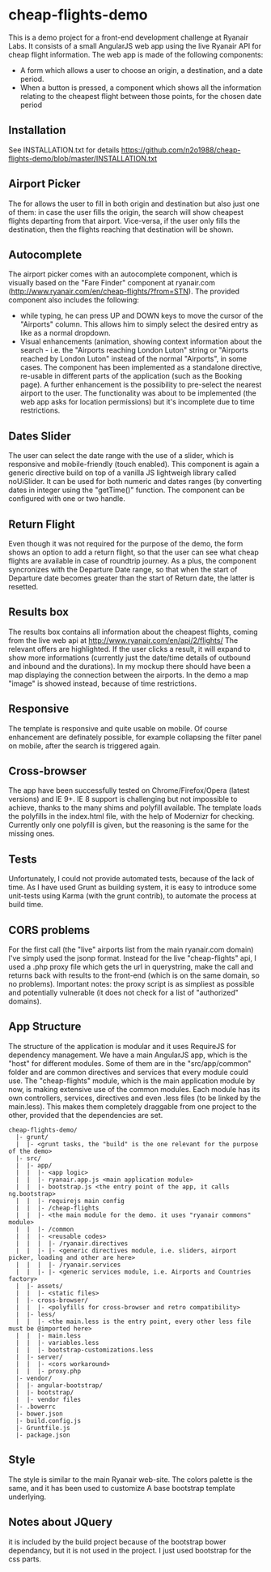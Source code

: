 # cheap-flights-demo
This is a demo project for a front-end development challenge at Ryanair Labs. 
It consists of a small AngularJS web app using the live Ryanair API for cheap flight information. The web app is made of the following components:

- A form which allows a user to choose an origin, a destination, and a date period. 
- When a button is pressed, a component which shows all the information relating to the cheapest flight between those points, for the chosen date period

## Installation
See INSTALLATION.txt for details https://github.com/n2o1988/cheap-flights-demo/blob/master/INSTALLATION.txt

## Airport Picker
The for allows the user to fill in both origin and destination but also just one of them: in case the user fills the origin, 
the search will show cheapest flights departing from that airport. Vice-versa, if the user only fills the destination, then the flights reaching that destination will be shown.

## Autocomplete
The airport picker comes with an autocomplete component, which is visually based on the "Fare Finder" component at ryanair.com
(http://www.ryanair.com/en/cheap-flights/?from=STN).
The provided component also includes the following:
* while typing, he can press UP and DOWN keys to move the cursor of the "Airports" column. This allows him to simply select the desired entry as like as a normal dropdown. 
* Visual enhancements (animation, showing context information about the search - i.e. the "Airports reaching London Luton" string or "Airports reached by London Luton" instead of the normal "Airports", in some cases. 
The component has been implemented as a standalone directive, re-usable in different parts of the application (such as the Booking page).
A further enhancement is the possibility to pre-select the nearest airport to the user. The functionality was about to be implemented (the web app asks for location permissions) but it's incomplete due to time restrictions.

## Dates Slider
The user can select the date range with the use of a slider, which is responsive and mobile-friendly (touch enabled). This component is again a generic directive build on top of a vanilla JS lightweigh library called noUiSlider. It can be used for both numeric and dates ranges (by converting dates in integer using the "getTime()" function. 
The component can be configured with one or two handle. 

## Return Flight
Even though it was not required for the purpose of the demo, the form shows an option to add a return flight, so that the user can see what cheap flights are available in case of roundtrip journey. 
As a plus, the component syncronizes with the Departure Date range, so that when the start of Departure date becomes greater than the start of Return date, the latter is resetted. 

## Results box
The results box contains all information about the cheapest flights, coming from the live web api at 
http://www.ryanair.com/en/api/2/flights/
The relevant offers are highlighted. If the user clicks a result, it will expand to show more informations (currently just the date/time details of outbound and inbound and the durations). 
In my mockup there should have been a map displaying the connection between the airports. In the demo a map "image" is showed instead, because of time restrictions. 

## Responsive
The template is responsive and quite usable on mobile. Of course enhancement are definately possible, for example collapsing the filter panel on mobile, after the search is triggered again. 

## Cross-browser 
The app have been successfully tested on Chrome/Firefox/Opera (latest versions) and IE 9+. 
IE 8 support is challenging but not impossible to achieve, thanks to the many shims and polyfill available. 
The template loads the polyfills in the index.html file, with the help of Modernizr for checking. 
Currently only one polyfill is given, but the reasoning is the same for the missing ones. 

## Tests
Unfortunately, I could not provide automated tests, because of the lack of time. As I have used Grunt as building system, it is easy to introduce some unit-tests using Karma (with the grunt contrib), to automate the process at build time. 

## CORS problems
For the first call (the "live" airports list from the main ryanair.com domain) I've simply used the jsonp format. Instead for the live "cheap-flights" api, I used a .php proxy file which gets the url in querystring, make the call and returns back with results to the front-end (which is on the same domain, so no problems). 
Important notes: the proxy script is as simpliest as possible and potentially vulnerable (it does not check for a list of "authorized" domains).

## App Structure
The structure of the application is modular and it uses RequireJS for dependency management. 
We have a main AngularJS app, which is the "host" for different modules. Some of them are in the "src/app/common" folder and are common directives and services that every module could use. The "cheap-flights" module, which is the main application module by now, is making extensive use of the common modules.
Each module has its own controllers, services, directives and even .less files (to be linked by the main.less). This makes them completely draggable from one project to the other, provided that the dependencies are set.

```
cheap-flights-demo/
  |- grunt/
  |  |- <grunt tasks, the "build" is the one relevant for the purpose of the demo>
  |- src/
  |  |- app/
  |  |  |- <app logic>
  |  |  |- ryanair.app.js <main application module>
  |  |  |- bootstrap.js <the entry point of the app, it calls ng.bootstrap>
  |  |  |- requirejs main config
  |  |  |- /cheap-flights 
  |  |  |- <the main module for the demo. it uses "ryanair commons" module>
  |  |  |- /common
  |  |  |- <reusable codes>
  |  |  |  |- /ryanair.directives
  |  |  |- |- <generic directives module, i.e. sliders, airport picker, loading and other are here>
  |  |  |  |- /ryanair.services
  |  |  |- |- <generic services module, i.e. Airports and Countries factory>
  |  |- assets/
  |  |  |- <static files>
  |  |- cross-browser/
  |  |  |- <polyfills for cross-browser and retro compatibility>
  |  |- less/
  |  |  |- <the main.less is the entry point, every other less file must be @imported here>
  |  |  |- main.less
  |  |  |- variables.less
  |  |  |- bootstrap-customizations.less
  |  |- server/
  |  |  |- <cors workaround>
  |  |  |- proxy.php
  |- vendor/
  |  |- angular-bootstrap/
  |  |- bootstrap/
  |  |- vendor files
  |- .bowerrc
  |- bower.json
  |- build.config.js
  |- Gruntfile.js
  |- package.json
```

## Style
The style is similar to the main Ryanair web-site. The colors palette is the same, and it has been used to customize
A base bootstrap template underlying. 


## Notes about JQuery
it is included by the build project because of the bootstrap bower dependancy, but it is not used in the project. I just used bootstrap for the css parts.
